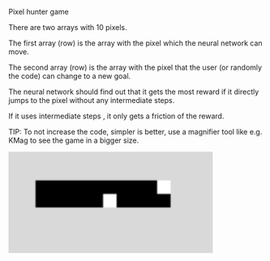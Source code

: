 Pixel hunter game

There are two arrays with 10 pixels. 

The first array (row) is the array with the pixel which the neural network can move. 

The second array (row) is the array with the pixel that the user (or randomly the code) can change to a new goal.

The neural network should find out that it gets the most reward if it directly jumps to the pixel without any intermediate steps. 

If it uses intermediate steps , it only gets a friction of the reward.


TIP: To not increase the code, simpler is better, use a magnifier tool like e.g. KMag to see the game in a bigger size.

<img src="pixel-hunter.jpg" width="80%" />
